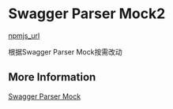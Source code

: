 # Swagger Parser Mock2

[npmjs_url](https://www.npmjs.com/package/@kite0219/swagger-parser-mock2)

根据Swagger Parser Mock按需改动

## More Information
[Swagger Parser Mock](https://github.com/easy-mock/swagger-parser-mock)
